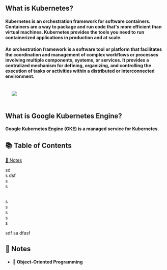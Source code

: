 <h2>What is Kubernetes?</h2>
<h4>Kubernetes is an orchestration framework for software containers. Containers are a way to package and run code that's more efficient than virtual machines. Kubernetes provides the tools you need to run containerized applications in production and at scale.</h4>
<h4>An orchestration framework is a software tool or platform that facilitates the coordination and management of complex workflows or processes involving multiple components, systems, or services. It provides a centralized mechanism for defining, organizing, and controlling the execution of tasks or activities within a distributed or interconnected environment.</h4>


<img src="Overview.png" class="my-element">
<h2>What is Google Kubernetes Engine?</h2>
<h4>Google Kubernetes Engine (GKE) is a managed service for Kubernetes.</h4>

## 📚 Table of Contents
[📜 Notes](#-notes)

sd
<br>s
dsf
<br>s
<br>s

<br>s
<br>s
<br>s
<br>s
<br>s

sdf
sa
dfasf


## 📜 Notes
- #### 📝 Object-Oriented Programming

<style>
  .my-element {
    margin: 20px;
  }
</style>
